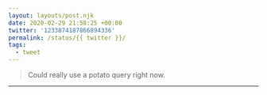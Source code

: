 ```yaml
---
layout: layouts/post.njk
date: 2020-02-29 21:58:25 +00:00
twitter: '1233874187866894336'
permalink: /status/{{ twitter }}/
tags: 
  - tweet
---
```


> Could really use a potato query right now.

---
